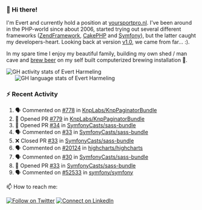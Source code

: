 ### :wave: Hi there!

<span>I'm Evert and currently hold a position at [yoursportpro.nl](https://yoursportpro.nl). I've been around in the PHP-world since about 2006, started trying out several different frameworks ([ZendFramework](https://framework.zend.com/), [CakePHP](https://cakephp.org/) and [Symfony](https://symfony.com/)), but the latter caught my developers-heart. Looking back at version [v1.0](https://symfony.com/blog/symfony-1-0-released), we came from far... :).</span>

<span>In my spare time I enjoy my beautiful family, building my own shed / man cave and [brew beer](https://untappd.com/desaeck) on my self built computerized brewing installation 🍺.</span>

<span style="margin-top: 6px;">
  <a style="all: unset;" href="https://github.com/anuraghazra/github-readme-stats">
    <img align="top" src="https://github-readme-stats.vercel.app/api?username=evertharmeling&show_icons=true&include_all_commits=true&theme=transparent&title_color=adbbc9&text_color=adbbc9&icon_color=619adc" alt="GH activity stats of Evert Harmeling" />
  </a>
</span>

<span style="position: relative; left: 23px;">
  <a style="all: unset;" href="https://github.com/anuraghazra/github-readme-stats">
    <img align="top" src="https://github-readme-stats.vercel.app/api/top-langs/?username=evertharmeling&theme=transparent&layout=compact&title_color=adbbc9&text_color=adbbc9&icon_color=619adc"  alt="GH language stats of Evert Harmeling"/>
  </a>
</span>

### :zap: Recent Activity

<!--START_SECTION:activity-->
1. 🗣 Commented on [#778](https://github.com/KnpLabs/KnpPaginatorBundle/issues/778#issuecomment-1815035900) in [KnpLabs/KnpPaginatorBundle](https://github.com/KnpLabs/KnpPaginatorBundle)
2. 💪 Opened PR [#779](https://github.com/KnpLabs/KnpPaginatorBundle/pull/779) in [KnpLabs/KnpPaginatorBundle](https://github.com/KnpLabs/KnpPaginatorBundle)
3. 💪 Opened PR [#34](https://github.com/SymfonyCasts/sass-bundle/pull/34) in [SymfonyCasts/sass-bundle](https://github.com/SymfonyCasts/sass-bundle)
4. 🗣 Commented on [#33](https://github.com/SymfonyCasts/sass-bundle/pull/33#issuecomment-1812013480) in [SymfonyCasts/sass-bundle](https://github.com/SymfonyCasts/sass-bundle)
5. ❌ Closed PR [#33](https://github.com/SymfonyCasts/sass-bundle/pull/33) in [SymfonyCasts/sass-bundle](https://github.com/SymfonyCasts/sass-bundle)
6. 🗣 Commented on [#20124](https://github.com/highcharts/highcharts/issues/20124#issuecomment-1810071157) in [highcharts/highcharts](https://github.com/highcharts/highcharts)
7. 🗣 Commented on [#30](https://github.com/SymfonyCasts/sass-bundle/pull/30#issuecomment-1809061017) in [SymfonyCasts/sass-bundle](https://github.com/SymfonyCasts/sass-bundle)
8. 💪 Opened PR [#33](https://github.com/SymfonyCasts/sass-bundle/pull/33) in [SymfonyCasts/sass-bundle](https://github.com/SymfonyCasts/sass-bundle)
9. 🗣 Commented on [#52533](https://github.com/symfony/symfony/issues/52533#issuecomment-1808248659) in [symfony/symfony](https://github.com/symfony/symfony)
<!--END_SECTION:activity-->

<!--
**evertharmeling/evertharmeling** is a ✨ _special_ ✨ repository because its `README.md` (this file) appears on your GitHub profile.

Here are some ideas to get you started:

- 🔭 I’m currently working on ...
- 🌱 I’m currently learning ...
- 👯 I’m looking to collaborate on ...
- 🤔 I’m looking for help with ...
- 💬 Ask me about ...
- 📫 How to reach me: ...
- 😄 Pronouns: ...
- ⚡ Fun fact: ...
-->

📫 How to reach me:

[![Follow on Twitter](https://img.shields.io/badge/--twitter?label=Twitter&logo=Twitter&style=social)](https://twitter.com/evertjes) [![Connect on LinkedIn](https://img.shields.io/badge/--linkedin?label=LinkedIn&logo=LinkedIn&style=social)](https://www.linkedin.com/in/evertharmeling)
